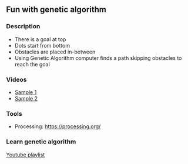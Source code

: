 ## Fun with genetic algorithm

### Description

- There is a goal at top
- Dots start from bottom
- Obstacles are placed in-between
- Using Genetic Algorithm computer finds a path skipping obstacles to reach the goal

### Videos

- [Sample 1](https://youtu.be/xcl6WGsIonU)
- [Sample 2](https://www.youtube.com/watch?v=g1XZd4x1dpo)

### Tools 
- Processing: https://processing.org/

### Learn genetic algorithm

[Youtube playlist](https://www.youtube.com/watch?v=9zfeTw-uFCw&list=PLRqwX-V7Uu6bJM3VgzjNV5YxVxUwzALHV)
